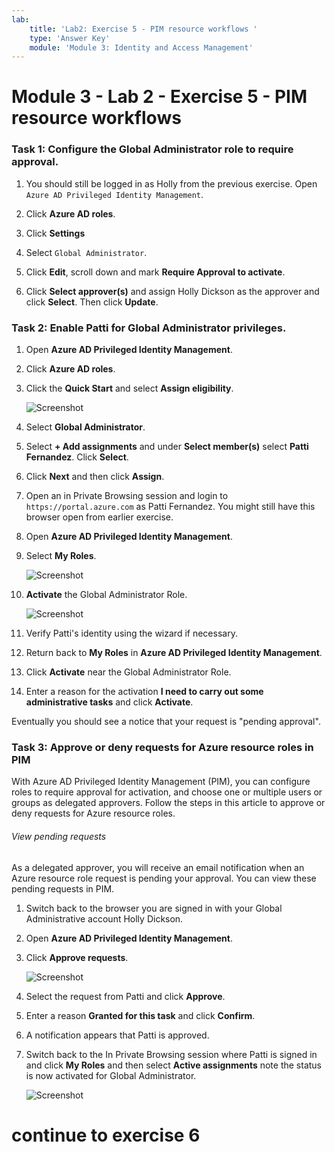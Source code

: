 ```yaml
---
lab:
    title: 'Lab2: Exercise 5 - PIM resource workflows '
    type: 'Answer Key'
    module: 'Module 3: Identity and Access Management'
---
```


# Module 3 - Lab 2 - Exercise 5 - PIM resource workflows


### Task 1:  Configure the Global Administrator role to require approval.

1.  You should still be logged in as Holly from the previous exercise.  Open `Azure AD Privileged Identity Management`.

1.  Click **Azure AD roles**.

1.  Click **Settings** 

1.  Select `Global Administrator`.

1.  Click **Edit**, scroll down and mark **Require Approval to activate**.  

2.  Click **Select approver(s)** and assign Holly Dickson as the approver and click **Select**.  Then click **Update**.


### Task 2: Enable Patti for Global Administrator privileges.

1.  Open **Azure AD Privileged Identity Management**.

1.  Click **Azure AD roles**.

1.  Click the **Quick Start** and select **Assign eligibility**.

     ![Screenshot](../Media/ae3755ac-bd82-4e70-a102-ccbfc3aee48f.png)

1.  Select **Global Administrator**.

1.  Select **+ Add assignments** and under **Select member(s)** select **Patti Fernandez**. Click **Select**.

2.  Click **Next** and then click **Assign**.

1.  Open an in Private Browsing session and login to `https://portal.azure.com` as Patti Fernandez.  You might still have this browser open from earlier exercise.

1.  Open **Azure AD Privileged Identity Management**.

1.  Select **My Roles**.

     ![Screenshot](../Media/e84f0715-c71e-4b1c-87ed-4e5c0c38d501.png)

1.  **Activate** the Global Administrator Role.

     ![Screenshot](../Media/55eb14b5-540a-4d26-aed7-0b96d162fb31.png)

1.  Verify Patti's identity using the wizard if necessary.

1.  Return back to **My Roles** in **Azure AD Privileged Identity Management**.

1.  Click **Activate** near the Global Administrator Role.

1.  Enter a reason for the activation **I need to carry out some administrative tasks** and click **Activate**.

Eventually you should see a notice that your request is "pending approval".


### Task 3: Approve or deny requests for Azure resource roles in PIM


With Azure AD Privileged Identity Management (PIM), you can configure roles to require approval for activation, and choose one or multiple users or groups as delegated approvers. Follow the steps in this article to approve or deny requests for Azure resource roles.


###### View pending requests


As a delegated approver, you will receive an email notification when an Azure resource role request is pending your approval. You can view these pending requests in PIM.


1.  Switch back to the browser you are signed in with your Global Administrative account Holly Dickson.

1.  Open **Azure AD Privileged Identity Management**.

1.  Click **Approve requests**.

     ![Screenshot](../Media/fbc2f18d-f5a2-4139-b92d-7c19311aec1c.png)

1.  Select the request from Patti and click **Approve**.

1.  Enter a reason **Granted for this task** and click **Confirm**.

1.  A notification appears that Patti is approved.

1.  Switch back to the In Private Browsing session where Patti is signed in and click **My Roles** and then select **Active assignments** note the status is now activated for Global Administrator.

     ![Screenshot](../Media/fe734263-57c8-4cc9-b79f-848d7d4f9488.png)


# continue to exercise 6
